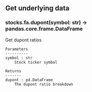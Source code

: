 ## Get underlying data 
### stocks.fa.dupont(symbol: str) -> pandas.core.frame.DataFrame

Get dupont ratios

    Parameters
    ----------
    symbol : str
        Stock ticker symbol

    Returns
    -------
    dupont : pd.DataFrame
        The dupont ratio breakdown

